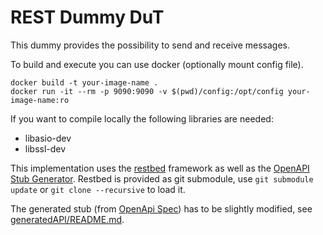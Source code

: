 # REST Dummy DuT

This dummy provides the possibility to send and receive messages.

To build and execute you can use docker (optionally mount config file).

```shell
docker build -t your-image-name .
docker run -it --rm -p 9090:9090 -v $(pwd)/config:/opt/config your-image-name:ro
```

If you want to compile locally the following libraries are needed:

- libasio-dev
- libssl-dev

This implementation uses the [restbed](https://github.com/Corvusoft/restbed) framework as well as
the [OpenAPI Stub Generator](https://github.com/OpenAPITools/openapi-generator). Restbed is provided as git submodule,
use `git submodule update` or `git clone --recursive` to load it.

The generated stub (from [OpenApi Spec](REST_Dummy_DuT.yaml)) has to be slightly modified,
see [generatedAPI/README.md](generatedAPI/README.md).